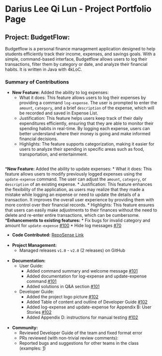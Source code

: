 # Darius Lee Qi Lun - Project Portfolio Page

## Project: BudgetFlow: 
Budgetflow is a personal finance management application designed to help students efficiently track their income,
expenses, and savings goals. With a simple, command-based interface, Budgetflow allows users to log their transactions,
filter them by category or date, and analyze their financial habits. It is written in Java with 4kLoC.

### Summary of Contributions
* __New Feature:__ Added the ability to log expenses:
    * What it does: This feature allows users to log their expenses by providing a command `log-expense`. The user is 
  prompted to enter the `amount`, `category`, and a brief `description` of the expense, which will be recorded and saved
  in Expense List.
    * Justification: This feature helps users keep track of their daily expenditures efficiently, ensuring that they are
  able to monitor their spending habits in real-time. By logging each expense, users can better understand where their
  money is going and make informed financial decisions.
    * Highlights: The feature supports categorization, making it easier for users to analyze their spending in specific
  areas such as food, transportation, and entertainment.
    <br>
*__New Feature:__ Added the ability to update expenses:
    * What it does: This feature allows users to modify previously logged expenses using the `update-expense` command.
  The user can adjust the `amount`, `category`, or `description` of an existing expense.
    * Justification: This feature enhances the flexibility of the application, as users may realize that they made a
  mistake while logging an expense or need to update the details of a transaction. It improves the overall user
  experience by providing them with more control over their financial records.
    * Highlights: This feature ensures that users can easily make adjustments to their finances without the need to
  delete and re-enter entire transactions, which can be cumbersome.
    <br>
*__Enhancements to existing features:__
    * Fix bugs for invalid category and amount for `update-expense` [#100](https://github.com/AY2425S2-CS2113-T11a-1/tp/pull/100)
    * Hide log messages [#70](https://github.com/AY2425S2-CS2113-T11a-1/tp/pull/70)
* __Code Contributed:__ [RepoSense Link](https://nus-cs2113-ay2425s2.github.io/tp-dashboard/?search=Darius&sort=groupTitle&sortWithin=title&timeframe=commit&mergegroup=&groupSelect=groupByRepos&breakdown=true&checkedFileTypes=docs~functional-code~test-code~other&since=2025-02-21)
    <br><br>
* __Project Management:__
    * Managed releases `v1.0` - `v2.0` (2 releases) on GitHub
    <br>
* __Documentation:__
    * User Guide:
        * Added command summary and welcome message [#101](https://github.com/AY2425S2-CS2113-T11a-1/tp/pull/101)
        * Added documentation for log-expense and update-expense command [#101](https://github.com/AY2425S2-CS2113-T11a-1/tp/pull/101)
        * Added solutions in Q&A section [#101](https://github.com/AY2425S2-CS2113-T11a-1/tp/pull/101)
    * Developer Guide:
        * Added the project logo picture [#102](https://github.com/AY2425S2-CS2113-T11a-1/tp/pull/102)
        * Added Table of content and outline of Developer Guide [#102](https://github.com/AY2425S2-CS2113-T11a-1/tp/pull/102)
        * Added log-expense and update-expense for Appendix B: User Stories [#102](https://github.com/AY2425S2-CS2113-T11a-1/tp/pull/102)
        * Added Appendix D: instructions for manual testing [#102](https://github.com/AY2425S2-CS2113-T11a-1/tp/pull/102)
    <br>
* __Community:__ 
    * Reviewed Developer Guide of the team and fixed format error 
    * PRs reviewed (with non-trivial review comments): 
    * Reported bugs and suggestions for other teams in the class (examples: [1](https://github.com/dariusyawningwhiz/catcher-smoke-test/issues/1))
